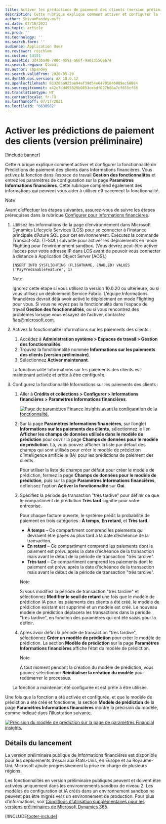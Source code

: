 ```yaml
---
title: Activer les prédictions de paiement des clients (version préliminaire)
description: Cette rubrique explique comment activer et configurer la fonctionnalité de Prédictions de paiement des clients dans Informations financières.
author: ShivamPandey-msft
ms.date: 07/16/2021
ms.topic: article
ms.prod: ''
ms.technology: ''
ms.search.form: ''
audience: Application User
ms.reviewer: roschlom
ms.custom: 14151
ms.assetid: 3d43ba40-780c-459a-a66f-9a01d556e674
ms.search.region: Global
ms.author: shpandey
ms.search.validFrom: 2020-05-29
ms.dyn365.ops.version: AX 10.0.12
ms.openlocfilehash: 03320aa925ae94ef39d54e64701846089ec66084
ms.sourcegitcommit: e42c7dd495829b0853cebdf827b86a7cf655cf86
ms.translationtype: HT
ms.contentlocale: fr-FR
ms.lasthandoff: 07/17/2021
ms.locfileid: "6638582"
---
```

# <a name="enable-customer-payment-predictions-preview"></a>Activer les prédictions de paiement des clients (version préliminaire)

[!include [banner](../includes/banner.md)]

Cette rubrique explique comment activer et configurer la fonctionnalité de Prédictions de paiement des clients dans Informations financières. Vous activez la fonction dans l’espace de travail **Gestion des fonctionnalités** et entrez les paramètres de configuration sur la page **Paramètres Informations financières**. Cette rubrique comprend également des informations qui peuvent vous aider à utiliser efficacement la fonctionnalité.

> [!NOTE]
> Avant d’effectuer les étapes suivantes, assurez-vous de suivre les étapes prérequises dans la rubrique [Configurer pour Informations financières](configure-for-fin-insites.md).

1. Utilisez les informations de la page d’environnement dans Microsoft Dynamics Lifecycle Services (LCS) pour se connecter à l’instance principale d’Azure SQL pour cet environnement. Exécutez la commande Transact-SQL (T-SQL) suivante pour activer les déploiements en mode Flighting pour l’environnement sandbox. (Vous devrez peut-être activer l’accès pour votre adresse IP dans LCS avant de pouvoir vous connecter à distance à Application Object Server \[AOS\].)

    `INSERT INTO SYSFLIGHTING (FLIGHTNAME, ENABLED) VALUES ('PayPredEnableFeature', 1)`

    > [!NOTE]
    > Ignorez cette étape si vous utilisez la version 10.0.20 ou ultérieure, ou si vous utilisez un déploiement Service Fabric. L’équipe Informations financières devrait déjà avoir activé le déploiement en mode Flighting pour vous. Si vous ne voyez pas la fonctionnalité dans l’espace de travail **Gestion des fonctionnalités**, ou si vous rencontrez des problèmes lorsque vous essayez de l’activer, contactez <fiap@microsoft.com>. 

2. Activez la fonctionnalité Informations sur les paiements des clients :

    1. Accédez à **Administration système \> Espaces de travail \> Gestion des fonctionnalités**.
    2. Trouvez la fonctionnalité nommée **Informations sur les paiements des clients (version préliminaire)**.
    3. Sélectionnez **Activer maintenant**.

    La fonctionnalité Informations sur les paiements des clients est maintenant activée et prête à être configurée.

3. Configurez la fonctionnalité Informations sur les paiements des clients :

    1. Aller à **Crédits et collections \> Configurer \> Informations financières \> Paramètres Informations financières**.

        [![Page de paramètres Finance Insights avant la configuration de la fonctionnalité.](./media/finance-insights-parameters.png)](./media/finance-insights-parameters.png)

    2. Sur la page **Paramètres Informations financières**, sur l’onglet **Informations sur les paiements des clients**, sélectionnez le lien **Afficher les champs de données utilisés dans le modèle de prédiction** pour ouvrir la page **Champs de données pour le modèle de prédiction**. Là, vous pouvez afficher la liste par défaut des champs qui sont utilisés pour créer le modèle de prédiction d’intelligence artificielle (IA) pour les prédictions de paiement des clients.

        Pour utiliser la liste de champs par défaut pour créer le modèle de prédiction, fermez la page **Champs de données pour le modèle de prédiction**, puis sur la page **Paramètres Informations financières**, définissez l’option **Activer la fonctionnalité** sur **Oui**.

    3. Spécifiez la période de transaction "très tardive" pour définir ce que le compartiment de prédiction **Très tard** signifie pour votre entreprise.

        Pour chaque facture ouverte, le système prédit la probabilité de paiement en trois catégories : **À temps**, **En retard**, et **Très tard**.

        - **À temps** – Ce compartiment comprend les paiements qui devraient être payés au plus tard à la date d’échéance de la transaction.
        - **En retard** – Ce compartiment comprend les paiements dont le paiement est prévu après la date d’échéance de la transaction mais avant le début de la période de transaction "très tardive".
        - **Très tard** – Ce compartiment comprend les paiements dont le paiement est prévu après la date d’échéance de la transaction mais avant le début de la période de transaction "très tardive".

        > [!NOTE]
        > Si vous modifiez la période de transaction "très tardive" et sélectionnez **Modifier le seuil de retard** une fois que le modèle de prédiction IA pour les paiements des clients a été créé, le modèle de prédiction existant est supprimé et un modèle est créé. Le nouveau modèle de prédiction déplacera les transactions dans la période "très tardive", en fonction des paramètres qui ont été saisis pour la définir.

    4. Après avoir défini la période de transaction "très tardive", sélectionnez **Créer un modèle de prédiction** pour créer le modèle de prédiction. La section **Modèle de prédiction** sur la page **Paramètres Informations financières** affiche l’état du modèle de prédiction.

        > [!NOTE]
        > A tout moment pendant la création du modèle de prédiction, vous pouvez sélectionner **Réinitialiser la création du modèle** pour redémarrer le processus.

    La fonction a maintenant été configurée et est prête à être utilisée.

Une fois que la fonction a été activée et configurée, et que le modèle de prédiction a été créé et fonctionne, la section **Modèle de prédiction** de la page **Paramètres Informations financières** montre la précision du modèle, comme indiqué dans l’illustration suivante.

[![Précision du modèle de prédiction sur la page de paramètres Financial insights.](./media/finance-insights-parameters-accuracy.png)](./media/finance-insights-parameters-accuracy.png)

## <a name="release-details"></a>Détails du lancement

La version préliminaire publique de Informations financières est disponible pour les déploiements d’essai aux États-Unis, en Europe et au Royaume-Uni. Microsoft ajoute progressivement la prise en charge de plusieurs régions.

Les fonctionnalités en version préliminaire publiques peuvent et doivent être activées uniquement dans les environnements sandbox de niveau 2. Les modèles de configuration et IA créés dans un environnement sandbox ne peuvent pas être migrés vers un environnement de production. Pour plus d’informations, voir [Conditions d’utilisation supplémentaires pour les versions préliminaires de Microsoft Dynamics 365](../../fin-ops-core/fin-ops/get-started/public-preview-terms.md).

[!INCLUDE[footer-include](../../includes/footer-banner.md)]
